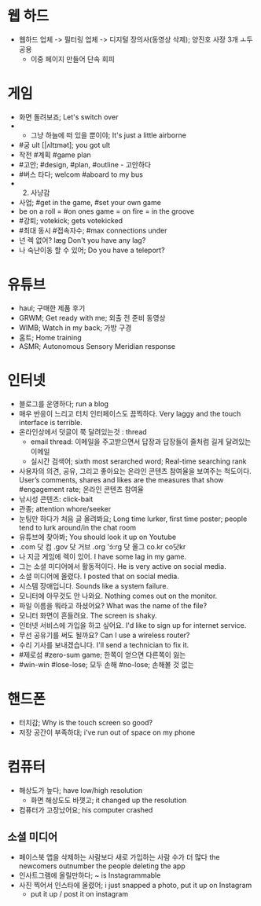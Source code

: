 # 웹 하드
* 웹하드 업체 -> 필터링 업체 -> 디지털 장의사(동영상 삭제); 양진호 사장 3개 ㅗ두 공용
	* 이중 페이지 만들어 단속 회피

# 게임
* 화면 돌려보죠; Let's switch over
* * 그냥 하늘에 떠 있을 뿐이야; It's just a little airborne
* #궁	ult [|ʌltɪmət]; you got ult
* 작전 #계획 #game plan
* #고안; #design, #plan, #outline - 고안하다 
* #버스 타다; welcom #aboard to my bus
* 2. 사냥감
* 사업; #get in the game, #set your own game
* be on a roll = #on ones game = on fire = in the groove
* #강퇴; votekick; gets votekicked
* #최대 동시 #접속자수; #max connections under
* 넌 렉 없어?	lӕg Don't you have any lag?
* 나 숙난이동 할 수 있어; Do you have a teleport?

# 유튜브
* haul; 구매한 제품 후기
* GRWM; Get ready with me; 외출 전 준비 동영상
* WIMB; Watch in my back; 가방 구경
* 홈트; Home training
* ASMR; Autonomous Sensory Meridian response

# 인터넷
* 블로그를 운영하다; run a blog
* 매우 반응이 느리고 터치 인터페이스도 끔찍하다.  Very laggy and the touch interface is terrible.
* 온라인상에서 덧글이 쭉 달려있는것 : thread
	* email thread: 이메일을 주고받으면서 답장과 답장들이 줄처럼 길게 달려있는 이메일
	* 실시간 검색어; sixth most serarched word; Real-time searching rank
* 사용자의 의견, 공유, 그리고 좋아요는 온라인 콘텐츠 참여율을 보여주는 척도이다. User’s comments, shares and likes are the measures that show #engagement rate; 온라인 콘텐츠 참여율
* 낚시성 콘텐츠: click-bait
* 관종; attention whore/seeker
* 눈팅만 하다가 처음 글 올려봐요; Long time lurker, first time poster; people tend to lurk around/in the chat room
* 유튜브에 찾아봐; You should look it up on Youtube
* .com 닷 컴 .gov 닷 거브 .org 'ɔ́:rɡ 닷 올그 co.kr co닷kr	
* 나 지금 게임에 렉이 있어.	I have some lag in my game.
* 그는 소셜 미디어에서 활동적이다.	He is very active on social media.
* 소셜 미디어에 올렸다. 		I posted that on social media.
* 시스템 장애입니다. 	Sounds like a system failure.
* 모니터에 아무것도 안 나와요. 	Nothing comes out on the monitor. 
* 파일 이름을 뭐라고 하셨어요? 	What was the name of the file? 
* 모니터 화면이 흔들려요. 	The screen is shaky. 
* 인터넷 서비스에 가입을 하고 싶어요. 	I'd like to sign up for internet service.
* 무선 공유기를 써도 될까요? 	Can I use a wireless router?
* 수리 기사를 보내겠습니다. 	I'll send a technician to fix it. 
* #제로섬	#zero-sum game; 한쪽이 얻으면 다른쪽이 잃는
* #win-win #lose-lose; 모두 손해 #no-lose; 손해볼 것 없는

# 핸드폰
* 터치감; Why is the touch screen so good?
* 저장 공간이 부족하대; i've run out of space on my phone

# 컴퓨터
* 해상도가 높다; have low/high resolution
	* 화면 해상도도 바꼇고; it changed up the resolution
* 컴퓨터가 고장났어요; his computer crashed

## 소셜 미디어
* 페이스북 앱을 삭제하는 사람보다 새로 가입하는 사람 수가 더 많다 the newcomers outnumber the people deleting the app 
* 인사트그램에 올릴만하다; ~ is Instagrammable
* 사진 찍어서 인스타에 올렸어; i just snapped a photo, put it up on Instagram
  * put it up / post it on instagram